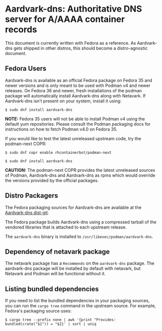 # Aardvark-dns: Authoritative DNS server for A/AAAA container records

This document is currently written with Fedora as a reference. As Aardvark-dns
gets shipped in other distros, this should become a distro-agnostic
document.

## Fedora Users
Aardvark-dns is available as an official Fedora package on Fedora 35 and newer versions
and is only meant to be used with Podman v4 and newer releases. On Fedora 36
and newer, fresh installations of the podman package will automatically install
Aardvark-dns along with Netavark. If Aardvark-dns isn't present on your system,
install it using:

```console
$ sudo dnf install aardvark-dns
```

**NOTE:** Fedora 35 users will not be able to install Podman v4 using the default yum
repositories. Please consult the Podman packaging docs for instructions on how
to fetch Podman v4.0 on Fedora 35.

If you would like to test the latest unreleased upstream code, try the
podman-next COPR:

```console
$ sudo dnf copr enable rhcontainerbot/podman-next

$ sudo dnf install aardvark-dns
```

**CAUTION:** The podman-next COPR provides the latest unreleased sources of Podman,
Aardvark-dns and Aardvark-dns as rpms which would override the versions provided by
the official packages.

## Distro Packagers

The Fedora packaging sources for Aardvark-dns are available at the [Aardvark-dns
dist-git](https://src.fedoraproject.org/rpms/aardvark-dns).

The Fedora package builds Aardvark-dns using a compressed tarball of the vendored
libraries that is attached to each upstream release.

The `aardvark-dns` binary is installed to `/usr/libexec/podman/aardvark-dns`.

## Dependency of netavark package
The netavark package has a `Recommends` on the `aardvark-dns` package. The
aardvark-dns package will be installed by default with netavark, but Netavark
and Podman will be functional without it.

## Listing bundled dependencies
If you need to list the bundled dependencies in your packaging sources, you can
run the `cargo tree` command in the upstream source.
For example, Fedora's packaging source uses:

```
$ cargo tree --prefix none | awk '{print "Provides: bundled(crate("$1")) = "$2}' | sort | uniq
```
